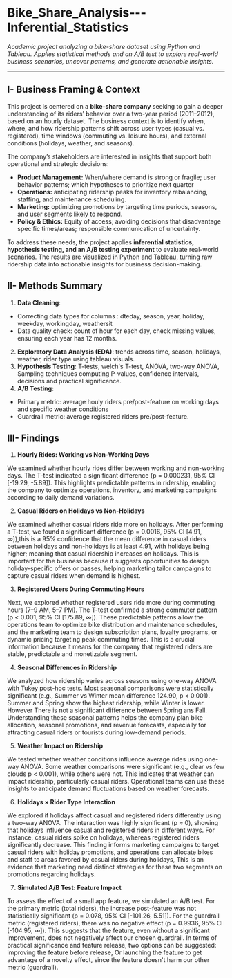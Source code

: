 # Bike_Share_Analysis---Inferential_Statistics

*Academic project analyzing a bike-share dataset using Python and Tableau. Applies statistical methods and an A/B test to explore real-world business scenarios, uncover patterns, and generate actionable insights.*

---------------------------------
## I- Business Framing & Context
This project is centered on a **bike-share company** seeking to gain a deeper understanding of its riders’ behavior over a two-year period (2011–2012), based on an hourly dataset. The business context is to identify when, where, and how ridership patterns shift across user types (casual vs. registered), time windows (commuting vs. leisure hours), and external conditions (holidays, weather, and seasons).

The company’s stakeholders are interested in insights that support both operational and strategic decisions:
- **Product Management:** When/where demand is strong or fragile; user behavior patterns; which hypotheses to prioritize next quarter
- **Operations:** anticipating ridership peaks for inventory rebalancing, staffing, and maintenance scheduling.
- **Marketing:** optimizing promotions by targeting time periods, seasons, and user segments likely to respond.
- **Policy & Ethics:** Equity of access; avoiding decisions that disadvantage specific times/areas; responsible communication of uncertainty.

To address these needs, the project applies **inferential statistics, hypothesis testing, and an A/B testing experiment** to evaluate real-world scenarios. The results are visualized in Python and Tableau, turning raw ridership data into actionable insights for business decision-making.

## II- Methods Summary
1. **Data Cleaning**:
+ Correcting data types for columns : dteday, season, year, holiday, weekday, workingday, weathersit
+ Data quality check: count of hour for each day, check missing values, ensuring each year has 12 months.
  
2. **Exploratory Data Analysis (EDA)**:
trends across time, season, holidays, weather, rider type using tableau visuals.
3. **Hypothesis Testing**:
T-tests, welch's T-test, ANOVA, two-way ANOVA, Sampling techniques computing P-values, confidence intervals, decisions and practical significance.
4. **A/B Testing:**
  - Primary metric: average houly riders pre/post-feature on working days and specific weather conditions
  - Guardrail metric: average registered riders pre/post-feature.
## III- Findings
1. **Hourly Rides: Working vs Non-Working Days**

We examined whether hourly rides differ between working and non-working days. The T-test indicated a significant difference (p = 0.000231, 95% CI [-19.29, -5.89]). This highlights predictable patterns in ridership, enabling the company to optimize operations, inventory, and marketing campaigns according to daily demand variations.

2. **Casual Riders on Holidays vs Non-Holidays**

We examined whether casual riders ride more on holidays. After performing a T-test, we found a significant difference (p = 0.0016, 95% CI [4.91, ∞]),this is a 95% confidence that the mean difference in casual riders between holidays and non-holidays is at least 4.91, with holidays being higher; meaning that casual ridership increases on holidays. This is important for the business because it suggests opportunities to design holiday-specific offers or passes, helping marketing tailor campaigns to capture casual riders when demand is highest.

3. **Registered Users During Commuting Hours**

Next, we explored whether registered users ride more during commuting hours (7–9 AM, 5–7 PM). The T-test confirmed a strong commuter pattern (p < 0.001, 95% CI [175.89, ∞]). These predictable patterns allow the operations team to optimize bike distribution and maintenance schedules, and the marketing team to design subscription plans, loyalty programs, or dynamic pricing targeting peak commuting times. This is a crucial information because it means for the company that registered riders are stable, predictable and monetizable segment.

4. **Seasonal Differences in Ridership**

We analyzed how ridership varies across seasons using one-way ANOVA with Tukey post-hoc tests. Most seasonal comparisons were statistically significant (e.g., Summer vs Winter mean difference 124.90, p < 0.001). Summer and Spring show the highest ridership, while Winter is lower. However There is not a significant difference between Spring ans Fall. Understanding these seasonal patterns helps the company plan bike allocation, seasonal promotions, and revenue forecasts, especially for attracting casual riders or tourists during low-demand periods.

5. **Weather Impact on Ridership**

We tested whether weather conditions influence average rides using one-way ANOVA. Some weather comparisons were significant (e.g., clear vs few clouds p < 0.001), while others were not. This indicates that weather can impact ridership, particularly casual riders. Operational teams can use these insights to anticipate demand fluctuations based on weather forecasts.

6. **Holidays × Rider Type Interaction**

We explored if holidays affect casual and registered riders differently using a two-way ANOVA. The interaction was highly significant (p ≈ 0), showing that holidays influence casual and registered riders in different ways. For instance, casual riders spike on holidays, whereas registered riders significantly decrease. This finding informs marketing campaigns to target casual riders with holiday promotions, and operations can allocate bikes and staff to areas favored by casual riders during holidays, This is an evidence that marketing need distinct strategies for these two segments on promotions regarding holidays.


7. **Simulated A/B Test: Feature Impact**

To assess the effect of a small app feature, we simulated an A/B test. For the primary metric (total riders), the increase post-feature was not statistically significant (p = 0.078, 95% CI [-101.26, 5.51]). For the guardrail metric (registered riders), there was no negative effect (p = 0.9936, 95% CI [-104.95, ∞]). This suggests that the feature, even without a significant improvement, does not negatively affect our chosen guardrail. In terms of practical significance and feature release, two options can be suggested: improving the feature before release, Or launching the feature to get advantage of a novelty effect, since the feature doesn't harm our other metric (guardrail).
